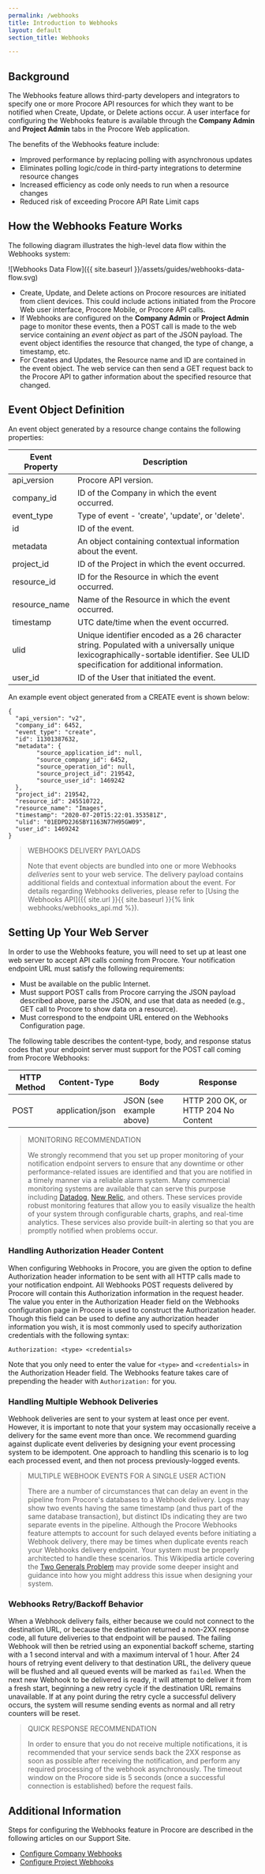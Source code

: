 ```yaml
---
permalink: /webhooks
title: Introduction to Webhooks
layout: default
section_title: Webhooks

---
```


## Background

The Webhooks feature allows third-party developers and integrators to specify one or more Procore API resources for which they want to be notified when Create, Update, or Delete actions occur.
A user interface for configuring the Webhooks feature is available through the **Company Admin** and **Project Admin** tabs in the Procore Web application.

The benefits of the Webhooks feature include:

- Improved performance by replacing polling with asynchronous updates
- Eliminates polling logic/code in third-party integrations to determine resource changes
- Increased efficiency as code only needs to run when a resource changes
- Reduced risk of exceeding Procore API Rate Limit caps

## How the Webhooks Feature Works

The following diagram illustrates the high-level data flow within the Webhooks system:

![Webhooks Data Flow]({{ site.baseurl }}/assets/guides/webhooks-data-flow.svg)

- Create, Update, and Delete actions on Procore resources are initiated from client devices. This could include actions initiated from the Procore Web user interface, Procore Mobile, or Procore API calls.
- If Webhooks are configured on the **Company Admin** or **Project Admin** page to monitor these events, then a POST call is made to the web service containing an _event object_ as part of the JSON payload. The event object identifies the resource that changed, the type of change, a timestamp, etc.
- For Creates and Updates, the Resource name and ID are contained in the event object. The web service can then send a GET request back to the Procore API to gather information about the specified resource that changed.

## Event Object Definition

An event object generated by a resource change contains the following properties:

| Event Property | Description                                                                                                                                                                       |
| -------------- | --------------------------------------------------------------------------------------------------------------------------------------------------------------------------------- |
| api_version    | Procore API version.                                                                                                                                                              |
| company_id     | ID of the Company in which the event occurred.                                                                                                                                    |
| event_type     | Type of event - 'create', 'update', or 'delete'.                                                                                                                                  |
| id             | ID of the event.                                                                                                                                                                  |
| metadata       | An object containing contextual information about the event.                                                                                                                      |
| project_id     | ID of the Project in which the event occurred.                                                                                                                                    |
| resource_id    | ID for the Resource in which the event occurred.                                                                                                                                  |
| resource_name  | Name of the Resource in which the event occurred.                                                                                                                                 |
| timestamp      | UTC date/time when the event occurred.                                                                                                                                            |
| ulid           | Unique identifier encoded as a 26 character string. Populated with a universally unique lexicographically-sortable identifier. See ULID specification for additional information. |
| user_id        | ID of the User that initiated the event.                                                                                                                                          |

An example event object generated from a CREATE event is shown below:

```
{
  "api_version": "v2",
  "company_id": 6452,
  "event_type": "create",
  "id": 11301387632,
  "metadata": {
        "source_application_id": null,
        "source_company_id": 6452,
        "source_operation_id": null,
        "source_project_id": 219542,
        "source_user_id": 1469242
  },
  "project_id": 219542,
  "resource_id": 245510722,
  "resource_name": "Images",
  "timestamp": "2020-07-20T15:22:01.353581Z",
  "ulid": "01EDPD2J6SBY1163N77H95GW09",
  "user_id": 1469242
}
```

> WEBHOOKS DELIVERY PAYLOADS
>
> Note that event objects are bundled into one or more Webhooks _deliveries_ sent to your web service.
> The delivery payload contains additional fields and contextual information about the event.
> For details regarding Webhooks deliveries, please refer to [Using the Webhooks API]({{ site.url }}{{ site.baseurl }}{% link webhooks/webhooks_api.md %}).

## Setting Up Your Web Server

In order to use the Webhooks feature, you will need to set up at least one web server to accept API calls coming from Procore.
Your notification endpoint URL must satisfy the following requirements:

- Must be available on the public Internet.
- Must support POST calls from Procore carrying the JSON payload described above, parse the JSON, and use that data as needed (e.g., GET call to Procore to show data on a resource).
- Must correspond to the endpoint URL entered on the Webhooks Configuration page.

The following table describes the content-type, body, and response status codes that your endpoint server must support for the POST call coming from Procore Webhooks:

| HTTP Method | Content-Type     | Body                     | Response                            |
| ----------- | ---------------- | ------------------------ | ----------------------------------- |
| POST        | application/json | JSON (see example above) | HTTP 200 OK, or HTTP 204 No Content |


> MONITORING RECOMMENDATION
>
> We strongly recommend that you set up proper monitoring of your notification endpoint servers to ensure that any downtime or other performance-related issues are identified and that you are notified in a timely manner via a reliable alarm system.
> Many commercial monitoring systems are available that can serve this purpose including [Datadog](http://www.datadoghq.com/), [New Relic](http://newrelic.com/), and others.
> These services provide robust monitoring features that allow you to easily visualize the health of your system through configurable charts, graphs, and real-time analytics.
> These services also provide built-in alerting so that you are promptly notified when problems occur.

### Handling Authorization Header Content

When configuring Webhooks in Procore, you are given the option to define Authorization header information to be sent with all HTTP calls made to your notification endpoint. All Webhooks POST requests delivered by Procore will contain this Authorization information in the request header. The value you enter in the Authorization Header field on the Webhooks configuration page in Procore is used to construct the Authorization header. Though this field can be used to define any authorization header information you wish, it is most commonly used to specify authorization credentials with the following syntax:

```
Authorization: <type> <credentials>
```

Note that you only need to enter the value for `<type>` and `<credentials>` in the Authorization Header field.
  The Webhooks feature takes care of prepending the header with `Authorization:` for you.

### Handling Multiple Webhook Deliveries

Webhook deliveries are sent to your system at least once per event.
However, it is important to note that your system may occasionally receive a delivery for the same event more than once.
We recommend guarding against duplicate event deliveries by designing your event processing system to be idempotent.
One approach to handling this scenario is to log each processed event, and then not process previously-logged events.

> MULTIPLE WEBHOOK EVENTS FOR A SINGLE USER ACTION
>
> There are a number of circumstances that can delay an event in the pipeline from Procore's databases to a Webhook delivery.
> Logs may show two events having the same timestamp (and thus part of the same database transaction), but distinct IDs indicating they are two separate events in the pipeline.
> Although the Procore Webhooks feature attempts to account for such delayed events before initiating a Webhook delivery, there may be times when duplicate events reach your Webhooks delivery endpoint.
> Your system must be properly architected to handle these scenarios.
> This Wikipedia article covering the [Two Generals Problem](https://en.wikipedia.org/wiki/Two_Generals%27_Problem) may provide some deeper insight and guidance into how you might address this issue when designing your system.

### Webhooks Retry/Backoff Behavior

When a Webhook delivery fails, either because we could not connect to the destination URL, or because the destination returned a non-2XX response code, all future deliveries to that endpoint will be paused.
The failing Webhook will then be retried using an exponential backoff scheme, starting with a 1 second interval and with a maximum interval of 1 hour.
After 24 hours of retrying event delivery to that destination URL, the delivery queue will be flushed and all queued events will be marked as `failed`.
When the next new Webhook to be delivered is ready, it will attempt to deliver it from a fresh start, beginning a new retry cycle if the destination URL remains unavailable.
If at any point during the retry cycle a successful delivery occurs, the system will resume sending events as normal and all retry counters will be reset.

> QUICK RESPONSE RECOMMENDATION
>
> In order to ensure that you do not receive multiple notifications, it is recommended that your service sends back the 2XX response as soon as possible after receiving the notification, and perform any required processing of the webhook asynchronously.
> The timeout window on the Procore side is 5 seconds (once a successful connection is established) before the request fails.

## Additional Information

Steps for configuring the Webhooks feature in Procore are described in the following articles on our Support Site.

- [Configure Company Webhooks](https://support.procore.com/products/online/user-guide/company-level/admin/tutorials/configure-company-webhooks)
- [Configure Project Webhooks](https://support.procore.com/products/online/user-guide/project-level/admin/tutorials/configure-webhooks)
